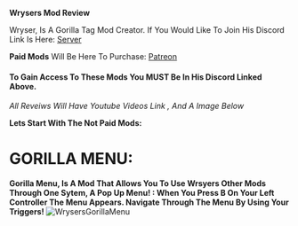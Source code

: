 **Wrysers Mod Review**

Wryser, Is A Gorilla Tag Mod Creator. If You Would Like To Join His Discord Link Is Here: [Server](https://discord.gg/Ej3YUXduf5)

**Paid Mods** Will Be Here To Purchase: [Patreon](https://www.patreon.com/wryser)
#### To Gain Access To These Mods You MUST Be In His Discord Linked Above.

*All Reveiws Will Have Youtube Videos Link , And A Image Below*

**Lets Start With The Not Paid Mods:**

# GORILLA MENU:
**Gorilla Menu, Is A Mod That Allows You To Use Wrsyers Other Mods Through One Sytem, A Pop Up Menu! : When You Press B On Your Left Controller The Menu Appears. Navigate Through The Menu By Using Your Triggers!**
![WrysersGorillaMenu](https://github.com/user-attachments/assets/b8336405-3302-4746-89f2-e279ef462765)

